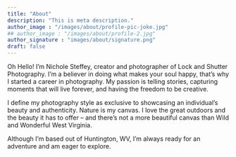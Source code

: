 ```yaml
---
title: "About"
description: "This is meta description."
author_image : "/images/about/profile-pic-joke.jpg"
## author_image : "/images/about/profile-2.jpg"
author_signature : "images/about/signature.png"
draft: false
---
```


Oh Hello! I’m Nichole Steffey, creator and photographer of Lock and Shutter Photography. I’m a believer in doing what makes your soul happy, that’s why I started a career in photography. My passion is telling stories, capturing moments that will live forever, and having the freedom to be creative.

I define my photography style as exclusive to showcasing an individual’s beauty and authenticity. Nature is my canvas. I love the great outdoors and the beauty it has to offer – and there’s not a more beautiful canvas than Wild and Wonderful West Virginia.

Although I’m based out of Huntington, WV, I’m always ready for an adventure and am eager to explore.
